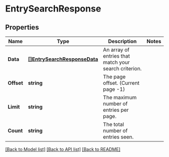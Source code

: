# EntrySearchResponse

## Properties
Name | Type | Description | Notes
------------ | ------------- | ------------- | -------------
**Data** | [**[]EntrySearchResponseData**](EntrySearchResponse_data.md) | An array of entries that match your search criterion. | 
**Offset** | **string** | The page offset. (Current page -1) | 
**Limit** | **string** | The maximum number of entries per page. | 
**Count** | **string** | The total number of entries seen. | 

[[Back to Model list]](../README.md#documentation-for-models) [[Back to API list]](../README.md#documentation-for-api-endpoints) [[Back to README]](../README.md)


